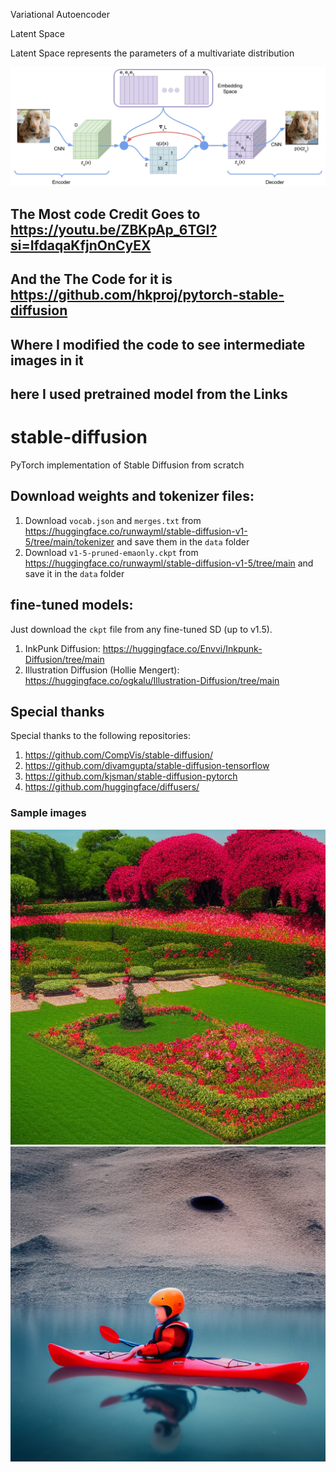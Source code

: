 

Variational Autoencoder 


Latent Space 

Latent Space represents the parameters of a multivariate distribution

![alt text](image.png)


## The Most code Credit Goes to  https://youtu.be/ZBKpAp_6TGI?si=IfdaqaKfjnOnCyEX 

## And the The Code for it is https://github.com/hkproj/pytorch-stable-diffusion 

## Where I modified the code to see intermediate images in it 

## here I used pretrained model from the Links 


# stable-diffusion
PyTorch implementation of Stable Diffusion from scratch

## Download weights and tokenizer files:

1. Download `vocab.json` and `merges.txt` from https://huggingface.co/runwayml/stable-diffusion-v1-5/tree/main/tokenizer and save them in the `data` folder
2. Download `v1-5-pruned-emaonly.ckpt` from https://huggingface.co/runwayml/stable-diffusion-v1-5/tree/main and save it in the `data` folder

## fine-tuned models:

Just download the `ckpt` file from any fine-tuned SD (up to v1.5).

1. InkPunk Diffusion: https://huggingface.co/Envvi/Inkpunk-Diffusion/tree/main
2. Illustration Diffusion (Hollie Mengert): https://huggingface.co/ogkalu/Illustration-Diffusion/tree/main

## Special thanks

Special thanks to the following repositories:

1. https://github.com/CompVis/stable-diffusion/
1. https://github.com/divamgupta/stable-diffusion-tensorflow
1. https://github.com/kjsman/stable-diffusion-pytorch
1. https://github.com/huggingface/diffusers/

### Sample images 
![Generated Image](roseflower.png)
![Generated Image](boatinmoon.png)

